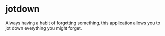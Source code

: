 # jotdown
Always having a habit of forgetting something, this application allows you to jot down everything you might forget.
